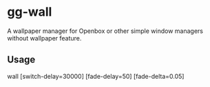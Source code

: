 # gg-wall
A wallpaper manager for Openbox or other simple window managers without wallpaper feature.  

## Usage

wall <wallpaper directory> [switch-delay=30000] [fade-delay=50] [fade-delta=0.05]
